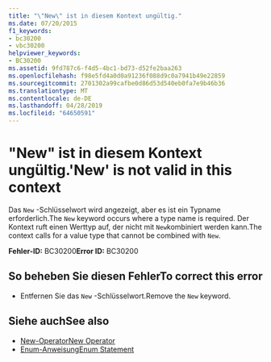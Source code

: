 ```yaml
---
title: "\"New\" ist in diesem Kontext ungültig."
ms.date: 07/20/2015
f1_keywords:
- bc30200
- vbc30200
helpviewer_keywords:
- BC30200
ms.assetid: 9fd787c6-f4d5-4bc1-bd73-d52fe2baa263
ms.openlocfilehash: f98e5fd4a0d0a91236f088d9c0a7941b49e22859
ms.sourcegitcommit: 2701302a99cafbe0d86d53d540eb0fa7e9b46b36
ms.translationtype: MT
ms.contentlocale: de-DE
ms.lasthandoff: 04/28/2019
ms.locfileid: "64650591"
---
```

# <a name="new-is-not-valid-in-this-context"></a><span data-ttu-id="c3d1c-102">"New" ist in diesem Kontext ungültig.</span><span class="sxs-lookup"><span data-stu-id="c3d1c-102">'New' is not valid in this context</span></span>
<span data-ttu-id="c3d1c-103">Das `New` -Schlüsselwort wird angezeigt, aber es ist ein Typname erforderlich.</span><span class="sxs-lookup"><span data-stu-id="c3d1c-103">The `New` keyword occurs where a type name is required.</span></span> <span data-ttu-id="c3d1c-104">Der Kontext ruft einen Werttyp auf, der nicht mit `New`kombiniert werden kann.</span><span class="sxs-lookup"><span data-stu-id="c3d1c-104">The context calls for a value type that cannot be combined with `New`.</span></span>  
  
 <span data-ttu-id="c3d1c-105">**Fehler-ID:** BC30200</span><span class="sxs-lookup"><span data-stu-id="c3d1c-105">**Error ID:** BC30200</span></span>  
  
## <a name="to-correct-this-error"></a><span data-ttu-id="c3d1c-106">So beheben Sie diesen Fehler</span><span class="sxs-lookup"><span data-stu-id="c3d1c-106">To correct this error</span></span>  
  
- <span data-ttu-id="c3d1c-107">Entfernen Sie das `New` -Schlüsselwort.</span><span class="sxs-lookup"><span data-stu-id="c3d1c-107">Remove the `New` keyword.</span></span>  
  
## <a name="see-also"></a><span data-ttu-id="c3d1c-108">Siehe auch</span><span class="sxs-lookup"><span data-stu-id="c3d1c-108">See also</span></span>

- [<span data-ttu-id="c3d1c-109">New-Operator</span><span class="sxs-lookup"><span data-stu-id="c3d1c-109">New Operator</span></span>](../../visual-basic/language-reference/operators/new-operator.md)
- [<span data-ttu-id="c3d1c-110">Enum-Anweisung</span><span class="sxs-lookup"><span data-stu-id="c3d1c-110">Enum Statement</span></span>](../../visual-basic/language-reference/statements/enum-statement.md)
